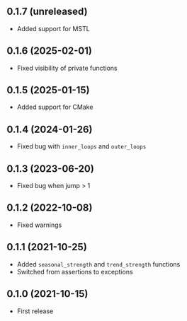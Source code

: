 ## 0.1.7 (unreleased)

- Added support for MSTL

## 0.1.6 (2025-02-01)

- Fixed visibility of private functions

## 0.1.5 (2025-01-15)

- Added support for CMake

## 0.1.4 (2024-01-26)

- Fixed bug with `inner_loops` and `outer_loops`

## 0.1.3 (2023-06-20)

- Fixed bug when jump > 1

## 0.1.2 (2022-10-08)

- Fixed warnings

## 0.1.1 (2021-10-25)

- Added `seasonal_strength` and `trend_strength` functions
- Switched from assertions to exceptions

## 0.1.0 (2021-10-15)

- First release
